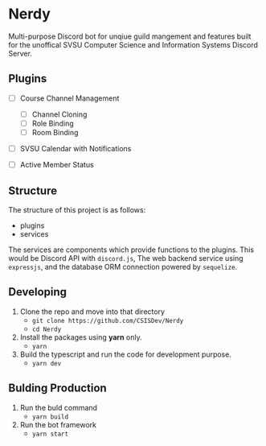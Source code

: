 # Nerdy

Multi-purpose Discord bot for unqiue guild mangement and features built for the unoffical SVSU Computer Science and Information Systems Discord Server.  

## Plugins 
- [ ] Course Channel Management
    - [ ] Channel Cloning
    - [ ] Role Binding
    - [ ] Room Binding 
- [ ] SVSU Calendar with Notifications
- [ ] Active Member Status 
    

## Structure
The structure of this project is as follows: 

- plugins
- services

The services are components which provide functions to the plugins. This would be Discord API  with `discord.js`, The web backend service using `expressjs`, and the database ORM connection powered by `sequelize`. 


## Developing
1. Clone the repo and move into that directory  
    - `git clone https://github.com/CSISDev/Nerdy`
    - `cd Nerdy`
2. Install the packages using **yarn** only. 
    - `yarn`
3. Build the typescript and run the code for development purpose.
    - `yarn dev`


## Bulding Production
1. Run the buld command
    - `yarn build`
2. Run the bot framework
    - `yarn start`

